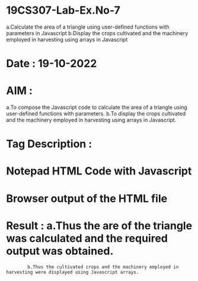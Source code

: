 # 19CS307-Lab-Ex.No-7
a.Calculate the area of a triangle using user-defined functions with parameters in Javascript
b.Display the crops cultivated and the machinery employed in harvesting using arrays in Javascript
# Date : 19-10-2022
# AIM :
a.To compose the Javascript code to calculate the area of a triangle using user-defined functions with parameters.
b.To display the crops cultivated and the machinery employed in harvesting using arrays in Javascript.






 # Tag Description :







# Notepad HTML Code with Javascript







# Browser output of the HTML file




 # Result : a.Thus the are of the triangle was calculated and the required output was obtained.
            b.Thus the cultivated crops and the machinery employed in harvesting were displayed using Javascript arrays.
